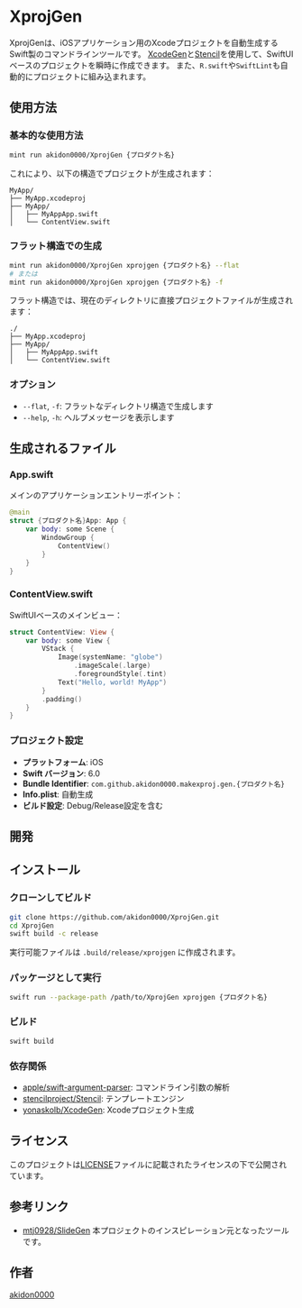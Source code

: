 # XprojGen

XprojGenは、iOSアプリケーション用のXcodeプロジェクトを自動生成するSwift製のコマンドラインツールです。
[XcodeGen](https://github.com/yonaskolb/XcodeGen)と[Stencil](https://github.com/stencilproject/Stencil)を使用して、SwiftUIベースのプロジェクトを瞬時に作成できます。
また、`R.swift`や`SwiftLint`も自動的にプロジェクトに組み込まれます。

## 使用方法

### 基本的な使用方法

```bash
mint run akidon0000/XprojGen {プロダクト名}
```

これにより、以下の構造でプロジェクトが生成されます：

```
MyApp/
├── MyApp.xcodeproj
├── MyApp/
│   ├── MyAppApp.swift
│   └── ContentView.swift
```

### フラット構造での生成

```bash
mint run akidon0000/XprojGen xprojgen {プロダクト名} --flat
# または
mint run akidon0000/XprojGen xprojgen {プロダクト名} -f
```

フラット構造では、現在のディレクトリに直接プロジェクトファイルが生成されます：

```
./
├── MyApp.xcodeproj
├── MyApp/
│   ├── MyAppApp.swift
│   └── ContentView.swift
```

### オプション

- `--flat`, `-f`: フラットなディレクトリ構造で生成します
- `--help`, `-h`: ヘルプメッセージを表示します

## 生成されるファイル

### App.swift
メインのアプリケーションエントリーポイント：

```swift
@main
struct {プロダクト名}App: App {
    var body: some Scene {
        WindowGroup {
            ContentView()
        }
    }
}
```

### ContentView.swift
SwiftUIベースのメインビュー：

```swift
struct ContentView: View {
    var body: some View {
        VStack {
            Image(systemName: "globe")
                .imageScale(.large)
                .foregroundStyle(.tint)
            Text("Hello, world! MyApp")
        }
        .padding()
    }
}
```

### プロジェクト設定
- **プラットフォーム**: iOS
- **Swift バージョン**: 6.0
- **Bundle Identifier**: `com.github.akidon0000.makexproj.gen.{プロダクト名}`
- **Info.plist**: 自動生成
- **ビルド設定**: Debug/Release設定を含む

## 開発

## インストール

### クローンしてビルド

```bash
git clone https://github.com/akidon0000/XprojGen.git
cd XprojGen
swift build -c release
```

実行可能ファイルは `.build/release/xprojgen` に作成されます。

### パッケージとして実行

```bash
swift run --package-path /path/to/XprojGen xprojgen {プロダクト名}
```

### ビルド

```bash
swift build
```

### 依存関係

- [apple/swift-argument-parser](https://github.com/apple/swift-argument-parser): コマンドライン引数の解析
- [stencilproject/Stencil](https://github.com/stencilproject/Stencil): テンプレートエンジン
- [yonaskolb/XcodeGen](https://github.com/yonaskolb/XcodeGen): Xcodeプロジェクト生成

## ライセンス

このプロジェクトは[LICENSE](LICENSE)ファイルに記載されたライセンスの下で公開されています。

## 参考リンク

- [mtj0928/SlideGen](https://github.com/mtj0928/SlideGen)
  本プロジェクトのインスピレーション元となったツールです。

## 作者

[akidon0000](https://x.com/akidon0000)
